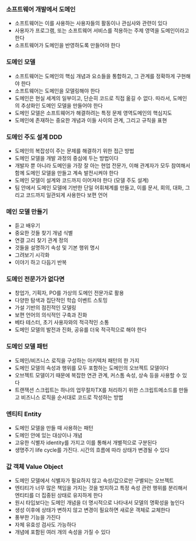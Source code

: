 ### 소프트웨어 개발에서 도메인
- 소프트웨어는 이를 사용하는 사용자들의 활동이나 관심사와 관련이 있다
- 사용자가 프로그램, 또는 소프트웨어 서비스를 적용하는 주제 영역을 도메인이라고 한다
- 소프트웨어가 도메인을 반영하도록 만들어야 한다

### 도메인 모델
- 소프트웨어는 도메인의 핵심 개념과 요소들을 통합하고, 그 관계를 정확하게 구현해야 한다 
- 소프트웨어는 도메인을 모델링해야 한다 
- 도메인은 현실 세계의 일부이고, 단순히 코드로 직접 옮길 수 없다. 따라서, 도메인의 추상화인 도메인 모델을 만들어야 한다
- 도메인 모델은 소프트웨어가 해결하려는 특정 문제 영역도메인의 핵심지도
- 도메인에 존재하는 중요한 개념과 이들 사이의 관계, 그리고 규칙을 표현

### 도메인 주도 설계 DDD
- 도메인의 복잡성이 주는 문제를 해결하기 위한 접근 방법
- 도메인 모델을 개발 과정의 중심에 두는 방법이다
- 개발자 뿐 아니라 도메인을 가장 잘 아는 현업 전문가, 이해 관계자가 모두 참여해서 함께 도메인 모델을 만들고 계속 발전시켜야 한다
- 도메인 모델이 설계와 코드까지 이어져야 한다 (모델 주도 설계)
- 팀 안에서 도메인 모델에 기반한 단일 어휘체계를 만들고, 이를 문서, 회의, 대화, 그리고 코드까지 일관되게 사용한다 보편 언어

### 메인 모델 만들기
- 듣고 배우기 
- 중요한 것들 찾기 개념 식별 
- 연결 고리 찾기 관계 정의 
- 것들을 설명하기 속성 및 기본 행위 명시 
- 그려보기 시각화 
- 이야기 하고 다듬기 반복

### 도메인 전문가가 없다면
- 창업가, 기획자, PO를 가상의 도메인 전문가로 활용 
- 다양한 탐색과 집단적인 학습 이벤트 스토밍 
- 가설 기반의 점진적인 모델링 
- 보편 언어의 의식적인 구축과 진화 
- 베타 테스터, 초기 사용자와의 적극적인 소통 
- 도메인 모델의 발전과 진화, 공유를 더욱 적극적으로 해야 한다

### 도메인 모델 패턴
- 도메인/비즈니스 로직을 구성하는 아키텍처 패턴의 한 가지 
- 도메인 모델의 속성과 행위를 모두 포함하는 도메인의 오브젝트 모델이다 
- 오브젝트 모델이기 때문에 복잡한 연관 관계, 커스톰 속성, 상속 등을 사용할 수 있다 
- 트랜잭션 스크립트는 하나의 업무절차TX를 처리하기 위한 스크립트메소드를 만들고 비즈니스 로직을 순서대로 코드로 작성하는 방법

### 엔티티 Entity
- 도메인 모델을 만들 때 사용하는 패턴 
- 도메인 안에 있는 대상이나 개념 
- 고유한 식별자 identity를 가지고 이를 통해서 개별적으로 구분된다 
- 생명주기 life cycle를 가진다. 시간의 흐름에 따라 상태가 변경될 수 있다

### 값 객체 Value Object
- 도메인 모델에서 식별자가 필요하지 않고 속성/값으로만 구별되는 오브젝트 
- 엔티티가 너무 많은 책임을 가지는 것을 방지하고 특정 속성 관련 행위를 분리해서 엔티티를 더 집중된 상태로 유지하게 한다 
- 원시 타입보다는 도메인 개념을 더 명시적으로 나타내서 모델의 명확성을 높인다 
- 생성 이후에 상태가 변하지 않고 변경이 필요하면 새로운 객체로 교체한다 
- 풍부한 기능을 가진다 
- 자체 유효성 검사도 가능하다 
- 개념에 포함된 여러 개의 속성을 가질 수 있다